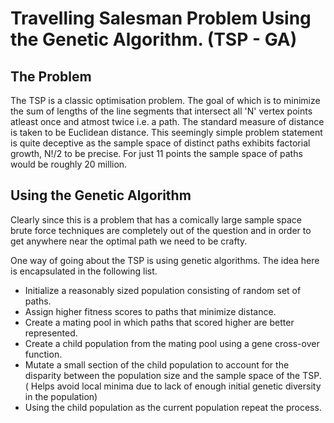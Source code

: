 # Travelling Salesman Problem Using the Genetic Algorithm. (TSP - GA)

## The Problem

The TSP is a classic optimisation problem. The goal of which is to minimize the sum of lengths of the line segments that intersect all 'N' vertex points atleast once and atmost twice i.e. a path. The standard measure of distance is taken to be Euclidean distance. This seemingly simple problem statement is quite deceptive as
the sample space of distinct paths exhibits factorial growth, N!/2 to be precise. For just 11 points the sample space of paths would be roughly 20 million. 

## Using the Genetic Algorithm

Clearly since this is a problem that has a comically large sample space brute force techniques are completely out of the question and in order to get anywhere near the optimal path we need to be crafty.

One way of going about the TSP is using genetic algorithms. The idea here is encapsulated in the following list.

- Initialize a reasonably sized population consisting of random set of paths. 
- Assign higher fitness scores to paths that minimize distance.
- Create a mating pool in which paths that scored higher are better represented.
- Create a child population from the mating pool using a gene cross-over function.
- Mutate a small section of the child population to account for the disparity between the population size and the sample space of the TSP. ( Helps avoid local minima due to lack of enough initial genetic diversity in the population)
- Using the child population as the current population repeat the process.

